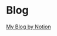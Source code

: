 # Blog

[My Blog by Notion](Blog%207e48afb2d0bc41f6b6410db61b13b82b/My%20Blog%20by%20Notion%20f0cda504ae564d4eb26950b6403c37dd.md)